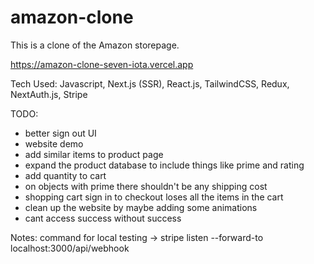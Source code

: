 # amazon-clone

This is a clone of the Amazon storepage.

https://amazon-clone-seven-iota.vercel.app

Tech Used:
Javascript, Next.js (SSR), React.js, TailwindCSS, Redux, NextAuth.js, Stripe

TODO:
- better sign out UI
- website demo
- add similar items to product page
- expand the product database to include things like prime and rating
- add quantity to cart
- on objects with prime there shouldn't be any shipping cost
- shopping cart sign in to checkout loses all the items in the cart
- clean up the website by maybe adding some animations
- cant access success without success


Notes:
command for local testing -> stripe listen --forward-to localhost:3000/api/webhook
